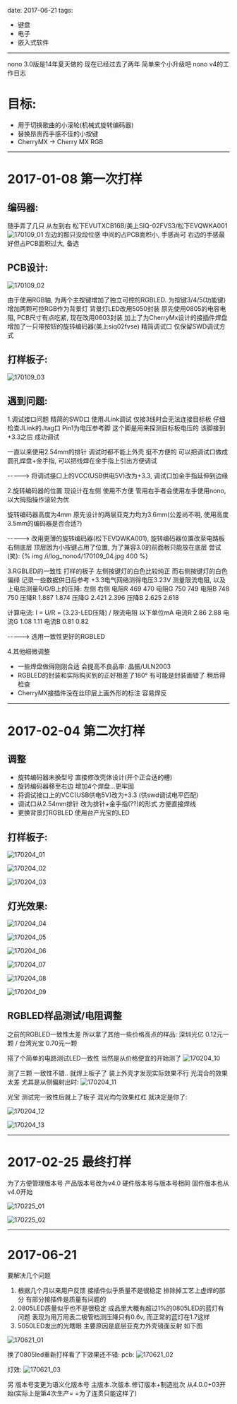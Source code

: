 date: 2017-06-21
tags: 

- 键盘
- 电子
- 嵌入式软件
---

nono 3.0版是14年夏天做的
现在已经过去了两年 简单来个小升级吧
nono v4的工作日志

<!--more-->

目标:
=======

* 用于切换歌曲的小滚轮(机械式旋转编码器)
* 替换昂贵而手感不佳的小按键 
* CherryMX -> Cherry MX RGB

---

2017-01-08 第一次打样
========================
编码器:
---------
随手弄了几只 从左到右 松下EVUTXCB16B/美上SIQ-02FVS3/松下EVQWKA001
![170109_01](_assets/Nono-OSU!_Keyboard_v4_工作日志/170109_01.jpg)
左边的那只没段位感
中间的占PCB面积小, 手感尚可
右边的手感最好但占PCB面积过大, 备选

PCB设计:
----------
![170109_02](_assets/Nono-OSU!_Keyboard_v4_工作日志/170109_02.jpg) 

由于使用RGB轴, 为两个主按键增加了独立可控的RGBLED.
为按键3/4/5(功能键)增加两颗可控RGB作为背景灯
背景灯LED改用5050封装
原先使用0805的电容电阻, PCB尺寸有点吃紧, 现在改用0603封装
加上了为CherryMx设计的接插件焊盘
增加了一只带按钮的旋转编码器(美上siq02fvse)
精简调试口 仅保留SWD调试方式

打样板子:
---------
![170109_03](_assets/Nono-OSU!_Keyboard_v4_工作日志/170109_03.jpg)

遇到问题:
--------
1.调试接口问题 
精简的SWD口 使用JLink调试 仅接3线时会无法连接目标板 
仔细检查JLink的Jtag口 Pin1为电压参考脚 这个脚是用来探测目标板电压的
该脚接到+3.3之后 成功调试

一直以来使用2.54mm的排针 调试时都不能上外壳 挺不方便的
可以把调试口做成圆孔焊盘+金手指, 可以把线焊在金手指上引出方便调试

-----> 将调试接口上的VCC(USB供电5V)改为+3.3, 调试口加金手指延伸到边缘

2.旋转编码器的位置
现设计在左侧 使用不方便 
管用右手者会使用左手使用nono, 以大拇指操作滚轮为优

旋转编码器高度为4mm 原先设计的两层亚克力均为3.6mm(公差尚不明, 使用高度3.5mm的编码器是否合适?)

-----> 改用更薄的旋转编码器(松下EVQWKA001), 
       旋转编码器位置改至电路板右侧底层
       顶层因为小按键占用了位置, 为了兼容3.0的前面板只能放在底层
尝试(笑):
{% img /i/log_nono4/170109_04.jpg 400 %}

3.RGBLED的一致性
打样的板子 左侧按键灯的白色比较纯正 而右侧按键灯的白色偏绿
记录一些数据供日后参考
+3.3电气网络测得电压3.23V
测量限流电阻, 以及上电后测量R/G/B上的压降:
        左侧    右侧
电阻R   469     470
电阻G   750     749
电阻B   748     750
压降R   1.887   1.874
压降G   2.421   2.396
压降B   2.625   2.618

计算电流: I = U/R = (3.23-LED压降) / 限流电阻
以下单位mA
电流R   2.86    2.88
电流G   1.08    1.11
电流B   0.81    0.82

-----> 选用一致性更好的RGBLED

4.其他细微调整

* 一些焊盘做得刚刚合适 会提高不良品率: 晶振/ULN2003
* RGBLED的封装和实际购买到的正好相差了180° 有可能是封装画错了 稍后得检查
* CherryMX接插件没在丝印层上画外形的标注 容易焊反

---

2017-02-04 第二次打样
======================

调整
-----

* 旋转编码器未换型号 直接修改壳体设计(开个正合适的槽) 
* 旋转编码器移至右边 增加4个焊盘...更牢固
* 将调试接口上的VCC(USB供电5V)改为+3.3 (供swd调试电平匹配)
* 调试口从2.54mm排针 改为排针+金手指(??)的形式 方便直接焊线
* 更换背景灯RGBLED 使用台产光宝的LED

打样板子:
---------

![170204_01](_assets/Nono-OSU!_Keyboard_v4_工作日志/170204_01.jpg)

![170204_02](_assets/Nono-OSU!_Keyboard_v4_工作日志/170204_02.jpg)

![170204_03](_assets/Nono-OSU!_Keyboard_v4_工作日志/170204_03.jpg)



灯光效果:
---------

![170204_04](_assets/Nono-OSU!_Keyboard_v4_工作日志/170204_04.jpg)

![170204_05](_assets/Nono-OSU!_Keyboard_v4_工作日志/170204_05.jpg)

![170204_06](_assets/Nono-OSU!_Keyboard_v4_工作日志/170204_06.jpg)

![170204_07](_assets/Nono-OSU!_Keyboard_v4_工作日志/170204_07.jpg)

![170204_08](_assets/Nono-OSU!_Keyboard_v4_工作日志/170204_08.jpg)

![170204_09](_assets/Nono-OSU!_Keyboard_v4_工作日志/170204_09.jpg)

RGBLED样品测试/电阻调整
--------------

之前的RGBLED一致性太差 所以拿了其他一些价格高点的样品: 
深圳光亿 0.12元一颗 / 台湾光宝 0.70元一颗

搭了个简单的电路测试LED一致性 当然是从价格便宜的开始测了
![170204_10](_assets/Nono-OSU!_Keyboard_v4_工作日志/170204_10.jpg)

测了三颗 一致性不错.. 就焊上板子了
装上外壳才发现实际效果不行 光混合的效果太差 尤其是从侧偏射出时:
![170204_11](_assets/Nono-OSU!_Keyboard_v4_工作日志/170204_11.jpg)

光宝 测试完一致性后就上了板子 混光均匀效果杠杠 就决定是你了:



![170204_12](_assets/Nono-OSU!_Keyboard_v4_工作日志/170204_12.jpg)

![170204_13](_assets/Nono-OSU!_Keyboard_v4_工作日志/170204_13.jpg)

---

2017-02-25 最终打样
===================

为了方便管理版本号
产品版本号改为v4.0
硬件版本号与版本号相同
固件版本也从v4.0开始

![170225_01](_assets/Nono-OSU!_Keyboard_v4_工作日志/170225_01.jpg)

![170225_02](_assets/Nono-OSU!_Keyboard_v4_工作日志/170225_02.jpg)

---

2017-06-21
==================

要解决几个问题

1. 根据几个月以来用户反馈 接插件似乎质量不是很稳定 排除掉工艺上虚焊的部分 有部分接插件是质量有问题的
2. 0805LED质量似乎也不是很稳定 成品里大概有超过1%的0805LED的蓝灯有问题 表现为用万用表二极管档测压降只有0.6v, 而正常的蓝灯在1.7这样
3. 5050LED发出的光瞎眼 主要原因是底层亚克力外壳镜面反射 如下图

![170621_01](_assets/Nono-OSU!_Keyboard_v4_工作日志/170621_01.png)

换了0805led重新打样看了下效果还不错:
pcb:
![170621_02](_assets/Nono-OSU!_Keyboard_v4_工作日志/170621_02.png)

灯效:
![170621_03](_assets/Nono-OSU!_Keyboard_v4_工作日志/170621_03.png)

另 版本号变更为语义化版本号
主版本.次版本.修订版本+制造批次
从4.0.0+03开始(实际上是第4次生产= =为了连贯只能这样了)